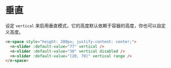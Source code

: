 # 垂直

设定 `vertical` 来启用垂直模式，它的高度默认依赖于容器的高度，你也可以自定义高度。

```html
<n-space style="height: 200px; justify-content: center;">
  <n-slider :default-value="77" vertical />
  <n-slider :default-value="30" vertical disabled />
  <n-slider :default-value="[20, 70]" vertical range />
</n-space>
```
